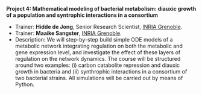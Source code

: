 **Project 4: Mathematical modeling of bacterial metabolism: diauxic growth of a population and syntrophic interactions in a consortium**

* Trainer: **Hidde de Jong**, Senior Research Scientist, [INRIA Grenoble](https://team.inria.fr/microcosme/hidde-de-jong/).
* Trainer: **Maaike Sangster**, [INRIA Grenoble](https://team.inria.fr/microcosme/hidde-de-jong/).
* Description: We will step-by-step build simple ODE models of a metabolic network integrating regulation on both the metabolic and gene expression level, and investigate the effect of these layers of regulation on the network dynamics. The course will be structured around two examples: (i) carbon catabolite repression and diauxic growth in bacteria and (ii) synthrophic interactions in a consortium of two bacterial strains. All simulations will be carried out by means of Python.

